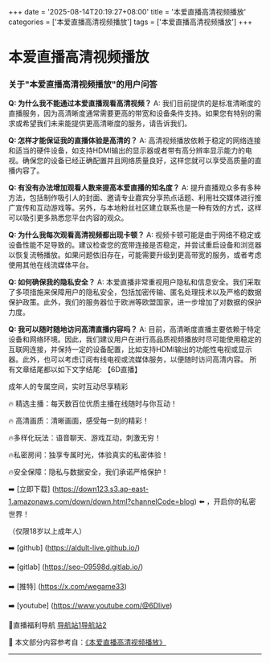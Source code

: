 +++
date = '2025-08-14T20:19:27+08:00'
title = '本爱直播高清视频播放'
categories = ['本爱直播高清视频播放']
tags = ['本爱直播高清视频播放']
+++

# 本爱直播高清视频播放

### 关于"本爱直播高清视频播放"的用户问答

**Q: 为什么我不能通过本爱直播观看高清视频？**
A: 我们目前提供的是标准清晰度的直播服务，因为高清晰度通常需要更高的带宽和设备条件支持。如果您有特别的需求或希望我们未来能提供更高清晰度的服务，请告诉我们。

**Q: 怎样才能保证我的直播体验是高清的？**
A: 高清视频播放依赖于稳定的网络连接和适当的硬件设备，如支持HDMI输出的显示器或者带有高分辨率显示能力的电视。确保您的设备已经正确配置并且网络质量良好，这样您就可以享受高质量的直播内容了。

**Q: 有没有办法增加观看人数来提高本爱直播的知名度？**
A: 提升直播观众多有多种方法，包括制作吸引人的封面、邀请专业嘉宾分享热点话题、利用社交媒体进行推广宣传和互动游戏等。另外，与本地粉丝社区建立联系也是一种有效的方式，这样可以吸引更多熟悉您平台内容的观众。

**Q: 为什么我每次观看高清视频都出现卡顿？**
A: 视频卡顿可能是由于网络不稳定或设备性能不足导致的。建议检查您的宽带连接是否稳定，并尝试重启设备和浏览器以恢复流畅播放。如果问题依旧存在，可能需要升级到更高带宽的服务，或者考虑使用其他在线流媒体平台。

**Q: 如何确保我的隐私安全？**
A: 本爱直播非常重视用户隐私和信息安全。我们采取了多项措施来保障用户的隐私安全，包括加密传输、匿名处理技术以及严格的数据保护政策。此外，我们的服务器位于欧洲等欧盟国家，进一步增加了对数据的保护力度。

**Q: 我可以随时随地访问高清直播内容吗？**
A: 目前，高清晰度直播主要依赖于特定设备和网络环境。因此，我们建议用户在进行高品质视频播放时尽可能使用稳定的互联网连接，并保持一定的设备配置，比如支持HDMI输出的功能性电视或显示器。此外，也可以考虑订阅有线电视或流媒体服务，以便随时访问高清内容。
所有文章结尾都以如下文字结尾:
【6D直播】

 成年人的专属空间，实时互动尽享精彩

🔥 精选主播：每天数百位优质主播在线随时与你互动！

🔥 高清画质：清晰画面，感受每一刻的精彩！

🔥多样化玩法：语音聊天、游戏互动，刺激无穷！

🔥私密房间：独享专属时光，体验真实的私密体验！

🔥安全保障：隐私与数据安全，我们承诺严格保护！

➡️ [立即下载] (https://down123.s3.ap-east-1.amazonaws.com/down/down.html?channelCode=blog) ⬅️ ，开启你的私密世界！

 （仅限18岁以上成年人）

➡️ [github] (https://aldult-live.github.io/)

➡️ [gitlab] (https://seo-09598d.gitlab.io/)

➡️ [推特] (https://x.com/wegame33)

➡️ [youtube] (https://www.youtube.com/@6Dlive)

🔞直播福利导航   [导航站1](https://webstack-86085a.gitlab.io/)[导航站2](https://onlygit123-2.github.io/)

📘 本文部分内容参考自：[《本爱直播高清视频播放》](https://webstack-hugo-3.pages.dev/)

---
